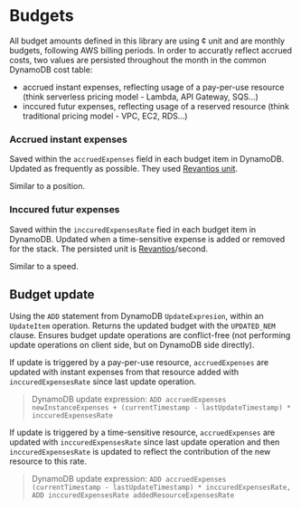 # Budgets

All budget amounts defined in this library are using ¢ unit and are monthly budgets, following AWS billing periods.
In order to accuratly reflect accrued costs, two values are persisted throughout the month in the common DynamoDB cost table:
- accrued instant expenses, reflecting usage of a pay-per-use resource (think serverless pricing model - Lambda, API Gateway, SQS...)
- inccured futur expenses, reflecting usage of a reserved resource (think traditional pricing model - VPC, EC2, RDS...)

### Accrued instant expenses

Saved within the `accruedExpenses` field in each budget item in DynamoDB. Updated as frequently as possible. They used [Revantios unit](./revantios.md).

Similar to a position.

### Inccured futur expenses

Saved within the `inccuredExpensesRate` fied in each budget item in DynamoDB. Updated when a time-sensitive expense is added or removed for the stack. The persisted unit is [Revantios](./revantios.md)/second.

Similar to a speed.

## Budget update

Using the `ADD` statement from DynamoDB `UpdateExpresion`, within an `UpdateItem` operation. Returns the updated budget with the `UPDATED_NEM` clause. Ensures budget update operations are conflict-free (not performing update operations on client side, but on DynamoDB side directly).

If update is triggered by a pay-per-use resource, `accruedExpenses` are updated with instant expenses from that resource added with `inccuredExpensesRate` since last update operation.

> DynamoDB update expression: `ADD accruedExpenses newInstanceExpenses + (currentTimestamp - lastUpdateTimestamp) * inccuredExpensesRate`

If update is triggered by a time-sensitive resource, `accruedExpenses` are updated with `inccuredExpensesRate` since last update operation and then `inccuredExpensesRate` is updated to reflect the contribution of the new resource to this rate.

> DynamoDB update expression: `ADD accruedExpenses (currentTimestamp - lastUpdateTimestamp) * inccuredExpensesRate, ADD inccuredExpensesRate addedResourceExpensesRate`